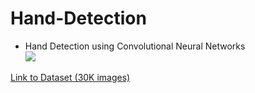 # Hand-Detection
- Hand Detection using Convolutional Neural Networks <br>
<img src="https://user-images.githubusercontent.com/50156227/166168918-a5caff72-e068-41ac-b1cb-91b79a8a1311.gif"><br>

<a href="https://www.kaggle.com/datasets/zeyadkhalid/hand-detection" target="_blank">Link to Dataset (30K images)</a>
